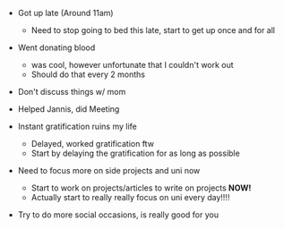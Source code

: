 - Got up late (Around 11am)
	- Need to stop going to bed this late, start to get up once and for all
- Went donating blood
	- was cool, however unfortunate that I couldn't work out
	- Should do that every 2 months
- Don't discuss things w/ mom
- Helped Jannis, did Meeting

- Instant gratification ruins my life
	- Delayed, worked gratification ftw
	- Start by delaying the gratification for as long as possible
- Need to focus more on side projects and uni now
	- Start to work on projects/articles to write on projects **NOW!**
	- Actually start to really really focus on uni every day!!!!
- Try to do more social occasions, is really good for you
